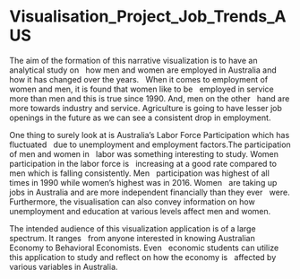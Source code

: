 # Visualisation_Project_Job_Trends_AUS

The   aim   of   the   formation   of   this   narrative   visualization   is   to   have   an   analytical   study   on   how   men   and   women   are   employed   in   Australia   and   how   it   has   changed   over   the   years.   When   it   comes   to   employment   of   women   and   men,   it   is   found   that   women   like   to   be   employed   in   service   more   than   men   and   this   is   true   since   1990.   And,   men   on   the   other   hand   are   more   towards   industry   and   service.   Agriculture   is   going   to   have   lesser   job   openings   in   the   future   as   we   can   see   a   consistent   drop   in   employment.  

One   thing   to   surely   look   at   is   Australia’s   Labor   Force   Participation   which   has   fluctuated   due   to   unemployment   and   employment   factors.The   participation   of   men   and   women   in   labor   was   something   interesting   to   study.   Women   participation   in   the   labor   force   is   increasing   at   a   good   rate   compared   to   men   which   is   falling   consistently.   Men   participation   was   highest   of   all   times   in   1990   while   women’s   highest   was   in   2016.   Women   are   taking   up   jobs   in   Australia   and   are   more   independent   financially   than   they   ever   were.   Furthermore,   the   visualisation   can   also   convey   information   on   how   unemployment   and   education   at   various   levels   affect   men   and   women.

The   intended   audience   of   this   visualization   application   is   of   a   large   spectrum.   It   ranges   from   anyone   interested   in   knowing   Australian   Economy   to   Behavioral   Economists.   Even   economic   students   can   utilize   this   application   to   study   and   reflect   on   how   the   economy   is   affected   by   various   variables   in   Australia. 
